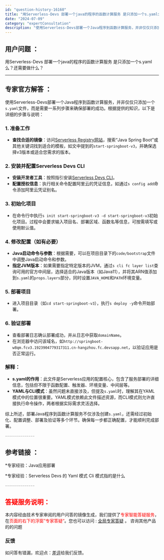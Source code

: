 ```yaml
---
id: "question-history-16160"
title: "用Serverless-Devs 部署一个java的程序的函数计算服务 是只添加一个s.yaml么？还需要做"
date: "2024-07-09"
category: "expertConsultation"
description: "使用Serverless-Devs部署一个Java程序到函数计算服务，并非仅仅只添加一个`s.yaml`文件，而是需要一系列步骤来确保部署的成功。根据提供的知识，以下是详细的步骤与说明：### 1. 准备工作- **查找合适的镜像**：访问[Serverless Registry网站](http:/"
---
```


## 用户问题 ： 
 用Serverless-Devs 部署一个java的程序的函数计算服务 是只添加一个s.yaml么？还需要做什么？  

---------------
## 专家官方解答 ：

使用Serverless-Devs部署一个Java程序到函数计算服务，并非仅仅只添加一个`s.yaml`文件，而是需要一系列步骤来确保部署的成功。根据提供的知识，以下是详细的步骤与说明：

### 1. 准备工作
- **查找合适的镜像**：访问[Serverless Registry网站](http://www.devsapp.cn/application.html)，搜索“Java Spring Boot”或其他关键词找到适合的模板，如文中提到的`start-springboot-v3`，并确保选择v3版本或适合您需求的版本。

### 2. 安装并配置Serverless Devs CLI
- **安装开发者工具**：按照指引安装[Serverless Devs CLI](https://www.serverless-devs.com/serverless-devs/install)。
- **配置授权信息**：执行相关命令配置阿里云的凭证信息，如通过`s config add`命令添加阿里云凭证别名。

### 3. 初始化项目
- 在命令行中执行`s init start-springboot-v3 -d start-springboot-v3`初始化项目。过程中会要求输入项目名、部署区域、函数名等信息，可按需填写或使用默认值。

### 4. 修改配置（如有必要）
- **Java启动命令与参数**：根据需要，可以在项目目录下的`code/bootstrap`文件中调整Java启动命令和参数。
- **指定JVM版本**：如果需要指定特定版本的JVM，通过`s cli fc layer list`查询可用的官方中间层，选择适合的Java版本（如Java11），并将其ARN值添加到`s.yaml`的`props.layers`部分，同时设置`JAVA_HOME`和`PATH`环境变量。

### 5. 部署项目
- 进入项目目录（如`cd start-springboot-v3`），执行`s deploy -y`命令开始部署。

### 6. 验证部署
- 查看部署日志确认部署成功，并从日志中获取`domainName`。
- 在浏览器中访问该域名，如`http://springboot-w8qm.fcv3.1923904779317311.cn-hangzhou.fc.devsapp.net`，以验证应用是否正常运行。

### 解释：
- **s.yaml的作用**：此文件是Serverless应用的配置核心，包含了服务部署的详细信息，包括但不限于函数配置、触发器、环境变量、中间层等。
- **YAML与CLI模式**：虽然问题未直接涉及，但提及`s.yaml`时，理解其在YAML模式中的位置很重要。YAML模式依赖此文件描述资源，而CLI模式则允许直接执行命令操作，两者根据实际需求灵活选择。

综上所述，部署Java程序到函数计算服务不仅涉及创建`s.yaml`，还需经过初始化、配置调整、部署及验证等多个环节。确保每一步都正确配置，才能顺利完成部署。


<font color="#949494">---------------</font> 


## 参考链接 ：

*专家经验：Java应用部署 
 
 *专家经验：Serverless Devs 的 Yaml 模式 Cli 模式指的是什么 


 <font color="#949494">---------------</font> 
 


## <font color="#FF0000">答疑服务说明：</font> 

本内容经由技术专家审阅的用户问答的镜像生成，我们提供了<font color="#FF0000">专家智能答疑服务</font>，在<font color="#FF0000">页面的右下的浮窗”专家答疑“</font>。您也可以访问 : [全局专家答疑](https://answer.opensource.alibaba.com/docs/intro) 。 咨询其他产品的的问题

### 反馈
如问答有错漏，欢迎点：[差评](https://ai.nacos.io/user/feedbackByEnhancerGradePOJOID?enhancerGradePOJOId=16161)给我们反馈。
